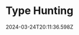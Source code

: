 ---
title: Type Hunting
url: https://typehunting.com
date: "2024-03-24T20:11:36.598Z"
collection:
  - Typography
type: Collections
---
